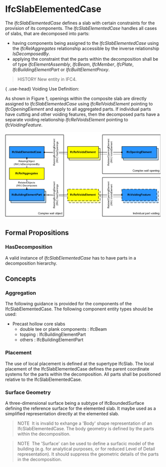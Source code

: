 # IfcSlabElementedCase

The _IfcSlabElementedCase_ defines a slab with certain constraints for the provision of its components. The _IfcSlabElementedCase_ handles all cases of slabs, that are decomposed into parts:

* having components being assigned to the _IfcSlabElementedCase_ using the _IfcRelAggregates_ relationship accessible by the inverse relationship _IsDecomposedBy_.
* applying the constraint that the parts within the decomposition shall be of type _IfcElementAssembly_, _IfcBeam_, _IfcMember_, _IfcPlate_, _IfcBuildingElementPart_ or _IfcBuiltElementProxy_.

> HISTORY  New entity in IFC4.

{ .use-head}
Voiding Use Definition:

As shown in Figure 1, openings within the composite slab are directly assigned to _IfcSlabElementedCase_ using _IfcRelVoidsElement_ pointing to _IfcOpeningElement_ and apply to all aggregated parts. If individual parts have cutting and other voiding features, then the decomposed parts have a separate voiding relationship _IfcRelVoidsElement_ pointing to _IfcVoidingFeature_.

!["voiding"](../../../../figures/ifcslabelementedcase_fig01.png "Figure 1 &mdash; Slab elemented voiding")

## Formal Propositions

### HasDecomposition
A valid instance of _IfcSlabElementedCase_ has to have parts in a decomposition hierarchy.

## Concepts

### Aggregation

The following guidance is provided for the components of the
IfcSlabElementedCase. The following component entity types
should be used:


* Precast hollow core slabs
	+ double tee or plank components : IfcBeam
	+ topping : IfcBuildingElementPart
	+ others : IfcBuildingElementPart



### Placement

The use of local placement is defined at the supertype
IfcSlab. The local placement of the
IfcSlabElementedCase defines the parent coordinate systems
for the parts within the decomposition. All parts shall be
positioned relative to the IfcSlabElementedCase.



### Surface Geometry

A three-dimensional surface being a subtype
of IfcBoundedSurface defining the reference surface for
the elemented slab. It maybe used as a simplified representation
directly at the elemented slab.



> NOTE  It is invalid to exhange a 'Body' shape
> representation of an IfcSlabElementedCase. The body
> geometry is defined by the parts within the
> decomposition.



> NOTE  The 'Surface' can be used to define a
> surfacic model of the building (e.g. for analytical purposes, or
> for reduced Level of Detail representation). It should suppress
> the geometric details of the parts in the
> decomposition.



